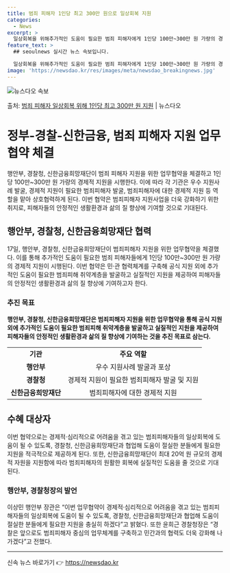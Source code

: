 ```yaml
---
title: 범죄 피해자 1인당 최고 300만 원으로 일상회복 지원
categories:
  - News
excerpt: >
  일상회복을 위해추가적인 도움이 필요한 범죄 피해자에게 1인당 100만~300만 원 가량의 경제적 지원이 시행…
feature_text: >
  ## seoulnews 실시간 뉴스 속보입니다.

  일상회복을 위해추가적인 도움이 필요한 범죄 피해자에게 1인당 100만~300만 원 가량의 경제적 지원이 시행…
image: 'https://newsdao.kr/res/images/meta/newsdao_breakingnews.jpg'
---
```


![뉴스다오 속보](https://newsdao.kr/res/images/meta/newsdao_breakingnews.jpg)

<p>출처: <a href="https://newsdao.kr/3609" rel="dofollow">범죄 피해자 일상회복 위해 1인당 최고 300만 원 지원</a> | 뉴스다오</p>

<h1>정부-경찰-신한금융, 범죄 피해자 지원 업무협약 체결</h1>
<p data-ke-size="size16">행안부, 경찰청, 신한금융희망재단이 범죄 피해자 지원을 위한 업무협약을 체결하고 1인당 100만~300만 원 가량의 경제적 지원을 시행한다. 이에 따라 각 기관은 우수 지원사례 발굴, 경제적 지원이 필요한 범죄피해자 발굴, 범죄피해자에 대한 경제적 지원 등 역할을 맡아 상호협력하게 된다. 이번 협약은 범죄피해자 지원사업을 더욱 강화하기 위한 취지로, 피해자들의 안정적인 생활환경과 삶의 질 향상에 기여할 것으로 기대된다.</p>

<h2 data-ke-size="size22">행안부, 경찰청, 신한금융희망재단 협력</h2>
<p data-ke-size="size16">17일, 행안부, 경찰청, 신한금융희망재단이 범죄피해자 지원을 위한 업무협약을 체결했다. 이를 통해 추가적인 도움이 필요한 범죄 피해자들에게 1인당 100만~300만 원 가량의 경제적 지원이 시행된다. 이번 협약은 민·관 협력체계를 구축해 공식 지원 외에 추가적인 도움이 필요한 범죄피해 취약계층을 발굴하고 실질적인 지원을 제공하여 피해자들의 안정적인 생활환경과 삶의 질 향상에 기여하고자 한다.</p>

<h3 data-ke-size="size20"><b>추진 목표</b></h3>
<p data-ke-size="size16"><b>행안부, 경찰청, 신한금융희망재단은 범죄피해자 지원을 위한 업무협약을 통해 공식 지원 외에 추가적인 도움이 필요한 범죄피해 취약계층을 발굴하고 실질적인 지원을 제공하여 피해자들의 안정적인 생활환경과 삶의 질 향상에 기여하는 것을 추진 목표로 삼는다.</b></p>

<table>
	<tr>
		<td style="text-align: center; height: 17px;"><b>기관</b></td>
		<td style="text-align: center; height: 17px;"><b>주요 역할</b></td>
	</tr>
	<tr>
		<td style="text-align: center; height: 17px;"><b>행안부</b></td>
		<td style="text-align: center; height: 17px;">우수 지원사례 발굴과 포상</td>
	</tr>
	<tr>
		<td style="text-align: center; height: 17px;"><b>경찰청</b></td>
		<td style="text-align: center; height: 17px;">경제적 지원이 필요한 범죄피해자 발굴 및 지원</td>
	</tr>
	<tr>
		<td style="text-align: center; height: 17px;"><b>신한금융희망재단</b></td>
		<td style="text-align: center; height: 17px;">범죄피해자에 대한 경제적 지원</td>
	</tr>
</table>

<h2 data-ke-size="size22">수혜 대상자</h2>
<p data-ke-size="size16">이번 협약으로는 경제적·심리적으로 어려움을 겪고 있는 범죄피해자들의 일상회복에 도움이 될 수 있도록, 경찰청, 신한금융희망재단과 협업해 도움이 절실한 분들에게 필요한 지원을 적극적으로 제공하게 된다. 또한, 신한금융희망재단이 최대 20억 원 규모의 경제적 자원을 지원함에 따라 범죄피해자의 원활한 회복에 실질적인 도움을 줄 것으로 기대된다.</p>

<h3 data-ke-size="size20">행안부, 경찰청장의 발언</h3>
<p data-ke-size="size16">이상민 행안부 장관은 “이번 업무협약이 경제적·심리적으로 어려움을 겪고 있는 범죄피해자들의 일상회복에 도움이 될 수 있도록, 경찰청, 신한금융희망재단과 협업해 도움이 절실한 분들에게 필요한 지원을 충실히 하겠다”고 밝혔다. 또한 윤희근 경찰청장은 “경찰은 앞으로도 범죄피해자 중심의 업무체계를 구축하고 민간과의 협력도 더욱 강화해 나가겠다”고 전했다.</p>

<hr> 

신속 뉴스 바로가기 👉 <a href="https://newsdao.kr" rel="dofollow">https://newsdao.kr</a>


